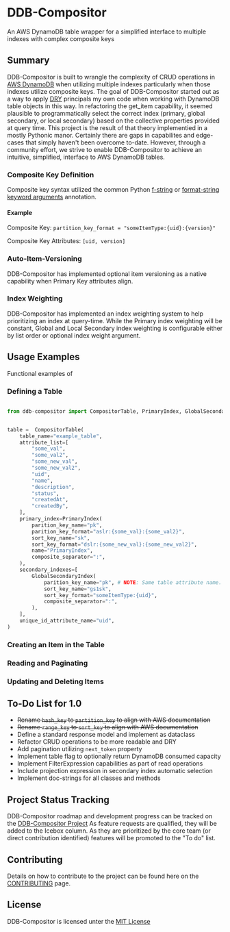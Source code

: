 # DDB-Compositor
An AWS DynamoDB table wrapper for a simplified interface to multiple indexes with complex composite keys

## Summary
DDB-Compositor is built to wrangle the complexity of CRUD operations in [AWS DynamoDB](https://aws.amazon.com/dynamodb/) when utilizing multiple indexes particularly when those indexes utilize composite keys. The goal of DDB-Compositor started out as a way to apply [DRY](https://en.wikipedia.org/wiki/Don%27t_repeat_yourself) principals my own code when working with DynamoDB table objects in this way. In refactoring the get_item capability, it seemed plausible to programmatically select the correct index (primary, global secondary, or local secondary) based on the collective properties provided at query time. This project is the result of that theory implementied in a mostly Pythonic manor. Certainly there are gaps in capabilites and edge-cases that simply haven't been overcome to-date. However, through a community effort, we strive to enable DDB-Compositor to achieve an intuitive, simplified, interface to AWS DynamoDB tables.

### Composite Key Definition
Composite key syntax utilized the common Python [f-string](https://realpython.com/python-f-strings/#f-strings-a-new-and-improved-way-to-format-strings-in-python) or [format-string keyword arguments](https://realpython.com/python-formatted-output/#keyword-arguments) annotation.
#### Example
Composite Key: `partition_key_format = "someItemType:{uid}:{version}"`

Composite Key Attributes: `[uid, version]`

### Auto-Item-Versioning
DDB-Compositor has implemented optional item versioning as a native capability when Primary Key attributes align.

### Index Weighting
DDB-Compositor has implemented an index weighting system to help prioritizing an index at query-time. While the Primary index weighting will be constant, Global and Local Secondary index weighting is configurable either by list order or optional index weight argument.

## Usage Examples
Functional examples of 
### Defining a Table
```python

from ddb-compositor import CompositorTable, PrimaryIndex, GlobalSecondaryIndex


table =  CompositorTable(
    table_name="example_table",
    attribute_list=[
        "some_val",
        "some_val2",
        "some_new_val",
        "some_new_val2",
        "uid",
        "name",
        "description",
        "status",
        "createdAt",
        "createdBy",
    ],
    primary_index=PrimaryIndex(
        parition_key_name="pk",
        parition_key_format="aslr:{some_val}:{some_val2}",
        sort_key_name="sk",
        sort_key_format="dslr:{some_new_val}:{some_new_val2}",
        name="PrimaryIndex",
        composite_separator=":",
    ),
    secondary_indexes=[
        GlobalSecondaryIndex(
            parition_key_name="pk", # NOTE: Same table attribute name. partition_key_format is not required.
            sort_key_name="gs1sk",
            sort_key_format="someItemType:{uid}",
            composite_separator=":",
        ),
    ],
    unique_id_attribute_name="uid",
)
```

### Creating an Item in the Table

### Reading and Paginating

### Updating and Deleting Items


## To-Do List for 1.0
- ~~Rename `hash_key` to `partition_key` to align with AWS documentation~~
- ~~Rename `range_key` to `sort_key` to align with AWS documentation~~
- Define a standard response model and implement as dataclass
- Refactor CRUD operations to be more readable and DRY
- Add pagination utilizing `next_token` property
- Implement table flag to optionally return DynamoDB consumed capacity
- Implement FilterExpression capabilities as part of read operations
- Include projection expression in secondary index automatic selection
- Implement doc-strings for all classes and methods

## Project Status Tracking
DDB-Compositor roadmap and development progress can be tracked on the [DDB-Compositor Project](https://github.com/travisdieckmann/ddb-compositor/projects/1) As feature requests are qualified, they will be added to the Icebox column. As they are prioritized by the core team (or direct contribution identified) features will be promoted to the "To do" list.

## Contributing
Details on how to contribute to the project can be found here on the [CONTRIBUTING](https://github.com/travisdieckmann/ddb-compositor/blob/main/CONTRIBUTING.md) page.

## License
DDB-Compositor is licensed unter the [MIT License](https://github.com/travisdieckmann/ddb-compositor/blob/main/LICENSE)